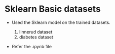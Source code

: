 # Sklearn Basic datasets

- Used the Sklearn model on the trained datasets.

  1. linnerud dataset
  2. diabetes dataset

- Refer the .ipynb file
